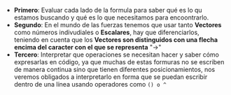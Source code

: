 - **Primero**: Evaluar cada lado de la formula para saber qué es lo qu estamos buscando y qué es lo que necesitamos para encoontrarlo.
- **Segundo**: En el mundo de las fuerzas tenemos que usar tanto **Vectores** como números indivudiales o **Escalares**, hay que diferenciarlos, teniendo en cuenta que los **Vectores son distinguidos con una flecha encima del caracter con el que se representa** "→"
- **Tercero**: Interpretar que operaciones se necesitan hacer y saber cómo expresarlas en código, ya que muchas de estas formuras no se escriben de manera continua sino que tienen diferentes posicionamientos, nos veremos obligados a interpretarlo en forma que se puedan escribir dentro de una línea usando operadores como ```() o ^```
